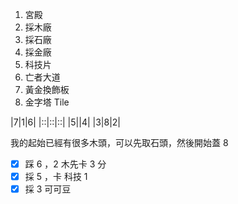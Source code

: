 1. 宮殿
2. 採木廠
3. 採石廠
4. 採金廠
5. 科技片
6. 亡者大道
7. 黃金換飾板
8. 金字塔 Tile

|7|1|6|
|::|::|::|
|5||4|
|3|8|2|

我的起始已經有很多木頭，可以先取石頭，然後開始蓋 8

- [x] 踩 6 ，2 木先卡 3 分
- [x] 採 5 ，卡 科技 1 
- [x] 採 3 可可豆